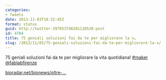 ```yaml
---
categories:
- Tweets
date: 2013-11-03T18:32:45Z
format: status
guid: http://twitter-397053748281110528-post
id: 4784
title: 75 geniali soluzioni fai da te per migliorare la v…
slug: /2013/11/03/75-geniali-soluzioni-fai-da-te-per-migliorare-la-v/
---
```


75 geniali soluzioni fai da te per migliorare la vita quotidiana! [#maker](http://twitter.com/search?q=%23maker) [@fablabfirenze](http://twitter.com/fablabfirenze)
  
[bioradar.net/bionews/oltre-…](http://www.bioradar.net/bionews/oltre-75-soluzioni-fai-da-te-che-renderanno-la-tua-vita-migliore/)